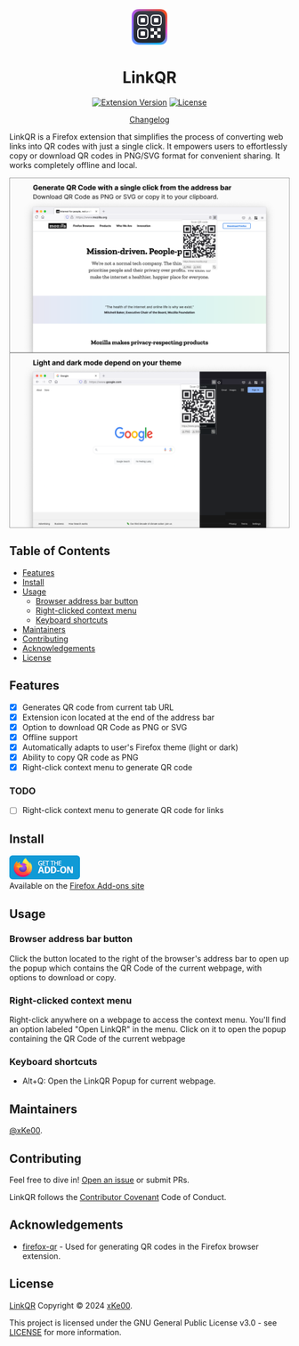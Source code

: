 <div align="center"> <!-- flex method does not work-->
    <img src="icons/ext-icon-64.png" alt="LinkQR icon">
    <h1>LinkQR</h1>
	
[![Extension Version](https://img.shields.io/badge/Version-0.11.0-blue)](https://github.com/xKe00/LinkQR/blob/main/manifest.json) [![License](https://img.shields.io/badge/License-GPL--3.0-blue.svg)](https://www.gnu.org/licenses/gpl-3.0.html)

[Changelog](./CHANGELOG.md)

</div>

LinkQR is a Firefox extension that simplifies the process of converting web links into QR codes with just a single click. It empowers users to effortlessly copy or download QR codes in PNG/SVG format for convenient sharing. It works completely offline and local.

<div style="display: flex; flex-direction: column;">
    <img src="assets/presentation-1.png" alt="Presentation 1" style="width: 100%;">
    <img src="assets/presentation-2.png" alt="Presentation 2" style="width: 100%;">
</div>

## Table of Contents

- [Features](#features)
- [Install](#install)
- [Usage](#usage)
	- [Browser address bar button](#browser-address-bar-button)
    - [Right-clicked context menu](#right-clicked-context-menu)
    - [Keyboard shortcuts](#keyboard-shortcuts)
- [Maintainers](#maintainers)
- [Contributing](#contributing)
- [Acknowledgements](#acknowledgements)
- [License](#license)

## Features

- [x] Generates QR code from current tab URL
- [x] Extension icon located at the end of the address bar
- [x] Option to download QR Code as PNG or SVG
- [x] Offline support
- [x] Automatically adapts to user's Firefox theme (light or dark)
- [x] Ability to copy QR code as PNG
- [x] Right-click context menu to generate QR code

### TODO
- [ ] Right-click context menu to generate QR code for links

## Install

[![Get the add-on at the Firefox Add-ons site](assets/get-the-add-on.png)](https://addons.mozilla.org/firefox/addon/link-qr/)<br>
Available on the [Firefox Add-ons site](https://addons.mozilla.org/firefox/addon/link-qr/)


## Usage

### Browser address bar button

Click the button located to the right of the browser's address bar to open up the popup which contains the QR Code of the current webpage, with options to download or copy.

### Right-clicked context menu

Right-click anywhere on a webpage to access the context menu. You'll find an option labeled "Open LinkQR" in the menu. Click on it to open the popup containing the QR Code of the current webpage

### Keyboard shortcuts

- Alt+Q: Open the LinkQR Popup for current webpage.


## Maintainers

[@xKe00](https://github.com/xKe00).

## Contributing

Feel free to dive in! [Open an issue](https://github.com/xKe00/LinkQR/issues/new) or submit PRs.

LinkQR follows the [Contributor Covenant](http://contributor-covenant.org/version/1/3/0/) Code of Conduct.

## Acknowledgements

 * [firefox-qr](https://github.com/pudymody/firefox-qr?tab=readme-ov-file#about-the-project) - Used for generating QR codes in the Firefox browser extension.

## License

[LinkQR](https://github.com/xKe00/LinkQR) Copyright &#169; 2024 [xKe00](https://github.com/xKe00).

This project is licensed under the GNU General Public License v3.0 - see [LICENSE](LICENSE) for more information.
